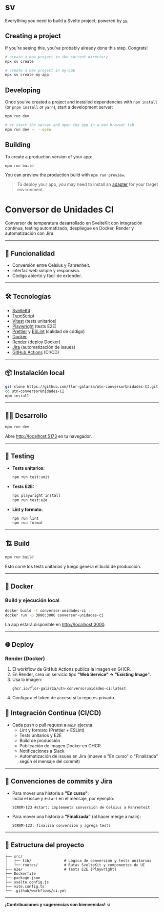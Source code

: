 # sv

Everything you need to build a Svelte project, powered by [`sv`](https://github.com/sveltejs/cli).

## Creating a project

If you're seeing this, you've probably already done this step. Congrats!

```bash
# create a new project in the current directory
npx sv create

# create a new project in my-app
npx sv create my-app
```

## Developing

Once you've created a project and installed dependencies with `npm install` (or `pnpm install` or `yarn`), start a development server:

```bash
npm run dev

# or start the server and open the app in a new browser tab
npm run dev -- --open
```

## Building

To create a production version of your app:

```bash
npm run build
```

You can preview the production build with `npm run preview`.

> To deploy your app, you may need to install an [adapter](https://svelte.dev/docs/kit/adapters) for your target environment.

# Conversor de Unidades CI

Conversor de temperatura desarrollado en SvelteKit con integración continua, testing automatizado, despliegue en Docker, Render y automatización con Jira.

---

## 🚀 Funcionalidad

- Conversión entre Celsius y Fahrenheit.
- Interfaz web simple y responsiva.
- Código abierto y fácil de extender.

---

## 🛠️ Tecnologías

- [SvelteKit](https://kit.svelte.dev/)
- [TypeScript](https://www.typescriptlang.org/)
- [Vitest](https://vitest.dev/) (tests unitarios)
- [Playwright](https://playwright.dev/) (tests E2E)
- [Prettier](https://prettier.io/) y [ESLint](https://eslint.org/) (calidad de código)
- [Docker](https://www.docker.com/)
- [Render](https://render.com/) (deploy Docker)
- [Jira](https://www.atlassian.com/software/jira) (automatización de issues)
- [GitHub Actions](https://github.com/features/actions) (CI/CD)

---

## 📦 Instalación local

```sh
git clone https://github.com/flor-galarza/utn-conversorUnidades-CI.git
cd utn-conversorUnidades-CI
npm install
```

---

## 🧑‍💻 Desarrollo

```sh
npm run dev
```

Abre [http://localhost:5173](http://localhost:5173) en tu navegador.

---

## 🧪 Testing

- **Tests unitarios:**
  ```sh
  npm run test:unit
  ```
- **Tests E2E:**
  ```sh
  npx playwright install
  npm run test:e2e
  ```
- **Lint y formato:**
  ```sh
  npm run lint
  npm run format
  ```

---

## 🏗️ Build

```sh
npm run build
```

Esto corre los tests unitarios y luego genera el build de producción.

---

## 🐳 Docker

### Build y ejecución local

```sh
docker build -t conversor-unidades-ci .
docker run -p 3000:3000 conversor-unidades-ci
```

La app estará disponible en [http://localhost:3000](http://localhost:3000).

---

## 🌐 Deploy

### Render (Docker)

1. El workflow de GitHub Actions publica la imagen en GHCR.
2. En Render, crea un servicio tipo **"Web Service" → "Existing Image"**.
3. Usa la imagen:
   ```
   ghcr.io/flor-galarza/utn-conversorunidades-ci:latest
   ```
4. Configura el token de acceso si tu repo es privado.

## 🔄 Integración Continua (CI/CD)

- Cada push o pull request a `main` ejecuta:
  - Lint y formato (Prettier + ESLint)
  - Tests unitarios y E2E
  - Build de producción
  - Publicación de imagen Docker en GHCR
  - Notificaciones a Slack
  - Automatización de issues en Jira (mueve a "En curso" o "Finalizada" según el mensaje del commit)

---

## 📝 Convenciones de commits y Jira

- Para mover una historia a **"En curso"**:  
  Incluí el issue y `#start` en el mensaje, por ejemplo:
  ```
  SCRUM-123 #start: implementa conversión de Celsius a Fahrenheit
  ```
- Para mover una historia a **"Finalizada"** (al hacer merge a main):
  ```
  SCRUM-123: finaliza conversión y agrega tests
  ```

---

## 📁 Estructura del proyecto

```
├── src/
│   ├── lib/               # Lógica de conversión y tests unitarios
│   └── routes/            # Rutas SvelteKit y componentes de UI
├── e2e/                   # Tests E2E (Playwright)
├── Dockerfile
├── package.json
├── svelte.config.js
├── vite.config.ts
└── .github/workflows/ci.yml
```

---

**¡Contribuciones y sugerencias son bienvenidas!**
si